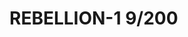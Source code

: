# REBELLION-1                                                                                                           9/200

